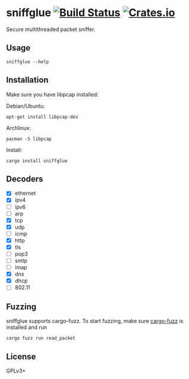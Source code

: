# sniffglue [![Build Status](https://travis-ci.org/kpcyrd/sniffglue-rs.svg?branch=master)](https://travis-ci.org/kpcyrd/sniffglue-rs) [![Crates.io](https://img.shields.io/crates/v/sniffglue.svg)](https://crates.io/crates/sniffglue)

Secure multithreaded packet sniffer.

## Usage

```
sniffglue --help
```

## Installation

Make sure you have libpcap installed:

Debian/Ubuntu:
```
apt-get install libpcap-dev
```

Archlinux:
```
pacman -S libpcap
```

Install:
```
cargo install sniffglue
```

## Decoders

- [X] ethernet
- [X] ipv4
- [ ] ipv6
- [ ] arp
- [X] tcp
- [X] udp
- [ ] icmp
- [X] http
- [X] tls
- [ ] pop3
- [ ] smtp
- [ ] imap
- [X] dns
- [X] dhcp
- [ ] 802.11

## Fuzzing

sniffglue supports cargo-fuzz. To start fuzzing, make sure [cargo-fuzz] is installed and run

```
cargo fuzz run read_packet
```

[cargo-fuzz]: https://github.com/rust-fuzz/cargo-fuzz

## License

GPLv3+
